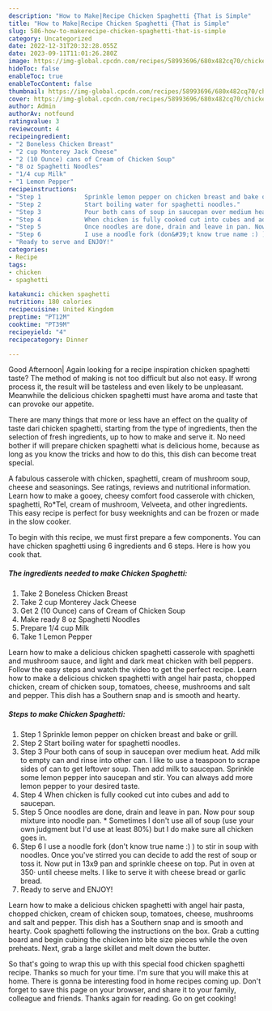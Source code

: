 ```yaml
---
description: "How to Make|Recipe Chicken Spaghetti {That is Simple"
title: "How to Make|Recipe Chicken Spaghetti {That is Simple"
slug: 586-how-to-makerecipe-chicken-spaghetti-that-is-simple
category: Uncategorized
date: 2022-12-31T20:32:28.055Z
date: 2023-09-11T11:01:26.280Z
image: https://img-global.cpcdn.com/recipes/58993696/680x482cq70/chicken-spaghetti-recipe-main-photo.jpg
hideToc: false
enableToc: true
enableTocContent: false
thumbnail: https://img-global.cpcdn.com/recipes/58993696/680x482cq70/chicken-spaghetti-recipe-main-photo.jpg
cover: https://img-global.cpcdn.com/recipes/58993696/680x482cq70/chicken-spaghetti-recipe-main-photo.jpg
author: Admin
authorAv: notfound
ratingvalue: 3
reviewcount: 4
recipeingredient:
- "2 Boneless Chicken Breast"
- "2 cup Monterey Jack Cheese"
- "2 (10 Ounce) cans of Cream of Chicken Soup"
- "8 oz Spaghetti Noodles"
- "1/4 cup Milk"
- "1 Lemon Pepper"
recipeinstructions:
- "Step 1            Sprinkle lemon pepper on chicken breast and bake or grill."
- "Step 2            Start boiling water for spaghetti noodles."
- "Step 3            Pour both cans of soup in saucepan over medium heat. Add milk to empty can and rinse into other can. I like to use a teaspoon to scrape sides of can to get leftover soup. Then add milk to saucepan. Sprinkle some lemon pepper into saucepan and stir. You can always add more lemon pepper to your desired taste."
- "Step 4            When chicken is fully cooked cut into cubes and add to saucepan."
- "Step 5            Once noodles are done, drain and leave in pan. Now pour soup mixture into noodle pan. * Sometimes I don&#39;t use all of soup (use your own judgment but I&#39;d use at least 80%) but I do make sure all chicken goes in."
- "Step 6            I use a noodle fork (don&#39;t know true name :) ) to stir in soup with noodles. Once you&#39;ve stirred you can decide to add the rest of soup or toss it. Now put in 13x9 pan and sprinkle cheese on top. Put in oven at 350· until cheese melts. I like to serve it with cheese bread or garlic bread."
- "Ready to serve and ENJOY!"
categories:
- Recipe
tags:
- chicken
- spaghetti

katakunci: chicken spaghetti 
nutrition: 180 calories
recipecuisine: United Kingdom
preptime: "PT12M"
cooktime: "PT39M"
recipeyield: "4"
recipecategory: Dinner

---
```



Good Afternoon| Again looking for a recipe inspiration chicken spaghetti taste? The method of making is not too difficult but also not easy. If wrong process it, the result will be tasteless and even likely to be unpleasant. Meanwhile the delicious chicken spaghetti must have aroma and taste that can provoke our appetite.






There are many things that more or less have an effect on the quality of taste dari chicken spaghetti, starting from the type of ingredients, then the selection of fresh ingredients, up to how to make and serve it. No need bother if will prepare chicken spaghetti what is delicious home, because as long as you know the tricks and how to do this, this dish can become treat special.


A fabulous casserole with chicken, spaghetti, cream of mushroom soup, cheese and seasonings. See ratings, reviews and nutritional information. Learn how to make a gooey, cheesy comfort food casserole with chicken, spaghetti, Ro*Tel, cream of mushroom, Velveeta, and other ingredients. This easy recipe is perfect for busy weeknights and can be frozen or made in the slow cooker.


To begin with this recipe, we must first prepare a few components. You can have chicken spaghetti using 6 ingredients and 6 steps. Here is how you cook that.

<!--inarticleads1-->

##### The ingredients needed to make Chicken Spaghetti:

1. Take 2 Boneless Chicken Breast
1. Take 2 cup Monterey Jack Cheese
1. Get 2 (10 Ounce) cans of Cream of Chicken Soup
1. Make ready 8 oz Spaghetti Noodles
1. Prepare 1/4 cup Milk
1. Take 1 Lemon Pepper


Learn how to make a delicious chicken spaghetti casserole with spaghetti and mushroom sauce, and light and dark meat chicken with bell peppers. Follow the easy steps and watch the video to get the perfect recipe. Learn how to make a delicious chicken spaghetti with angel hair pasta, chopped chicken, cream of chicken soup, tomatoes, cheese, mushrooms and salt and pepper. This dish has a Southern snap and is smooth and hearty. 

<!--inarticleads2-->

##### Steps to make Chicken Spaghetti:

1. Step 1            Sprinkle lemon pepper on chicken breast and bake or grill.
1. Step 2            Start boiling water for spaghetti noodles.
1. Step 3            Pour both cans of soup in saucepan over medium heat. Add milk to empty can and rinse into other can. I like to use a teaspoon to scrape sides of can to get leftover soup. Then add milk to saucepan. Sprinkle some lemon pepper into saucepan and stir. You can always add more lemon pepper to your desired taste.
1. Step 4            When chicken is fully cooked cut into cubes and add to saucepan.
1. Step 5            Once noodles are done, drain and leave in pan. Now pour soup mixture into noodle pan. * Sometimes I don&#39;t use all of soup (use your own judgment but I&#39;d use at least 80%) but I do make sure all chicken goes in.
1. Step 6            I use a noodle fork (don&#39;t know true name :) ) to stir in soup with noodles. Once you&#39;ve stirred you can decide to add the rest of soup or toss it. Now put in 13x9 pan and sprinkle cheese on top. Put in oven at 350· until cheese melts. I like to serve it with cheese bread or garlic bread.
1. Ready to serve and ENJOY!

Learn how to make a delicious chicken spaghetti with angel hair pasta, chopped chicken, cream of chicken soup, tomatoes, cheese, mushrooms and salt and pepper. This dish has a Southern snap and is smooth and hearty. Cook spaghetti following the instructions on the box. Grab a cutting board and begin cubing the chicken into bite size pieces while the oven preheats. Next, grab a large skillet and melt down the butter. 

So that's going to wrap this up with this special food chicken spaghetti recipe. Thanks so much for your time. I'm sure that you will make this at home. There is gonna be interesting food in home recipes coming up. Don't forget to save this page on your browser, and share it to your family, colleague and friends. Thanks again for reading. Go on get cooking!
